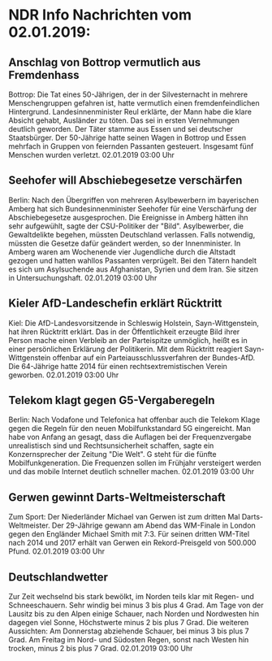 # NDR Info Nachrichten vom 02.01.2019:


## Anschlag von Bottrop vermutlich aus Fremdenhass
Bottrop: Die Tat eines 50-Jährigen, der in der Silvesternacht in mehrere Menschengruppen gefahren ist, hatte vermutlich einen fremdenfeindlichen Hintergrund. Landesinnenminister Reul erklärte, der Mann habe die klare Absicht gehabt, Ausländer zu töten. Das sei in ersten Vernehmungen deutlich geworden. Der Täter stamme aus Essen und sei deutscher Staatsbürger. Der 50-Jährige hatte seinen Wagen in Bottrop und Essen mehrfach in Gruppen von feiernden Passanten gesteuert. Insgesamt fünf Menschen wurden verletzt. 02.01.2019 03:00 Uhr 

## Seehofer will Abschiebegesetze verschärfen
Berlin: Nach den Übergriffen von mehreren Asylbewerbern im bayerischen Amberg hat sich Bundesinnenminister Seehofer für eine Verschärfung der Abschiebegesetze ausgesprochen. Die Ereignisse in Amberg hätten ihn sehr aufgewühlt, sagte der CSU-Politiker der "Bild". Asylbewerber, die Gewaltdelikte begehen, müssten Deutschland verlassen. Falls notwendig, müssten die Gesetze dafür geändert werden, so der Innenminister. In Amberg waren am Wochenende vier Jugendliche durch die Altstadt gezogen und hatten wahllos Passanten verprügelt. Bei den Tätern handelt es sich um Asylsuchende aus Afghanistan, Syrien und dem Iran. Sie sitzen in Untersuchungshaft. 02.01.2019 03:00 Uhr 

## Kieler AfD-Landeschefin erklärt Rücktritt
Kiel: Die AfD-Landesvorsitzende in Schleswig Holstein, Sayn-Wittgenstein, hat ihren Rücktritt erklärt. Das in der Öffentlichkeit erzeugte Bild ihrer Person mache einen Verbleib an der Parteispitze unmöglich, heißt es in einer persönlichen Erklärung der Politikerin. Mit dem Rücktritt reagiert Sayn-Wittgenstein offenbar auf ein Parteiausschlussverfahren der Bundes-AfD. Die 64-Jährige hatte 2014 für einen rechtsextremistischen Verein geworben. 02.01.2019 03:00 Uhr 

## Telekom klagt gegen G5-Vergaberegeln
Berlin: Nach Vodafone und Telefonica hat offenbar auch die Telekom Klage gegen die Regeln für den neuen Mobilfunkstandard 5G eingereicht. Man habe von Anfang an gesagt, dass die Auflagen bei der Frequenzvergabe unrealistisch sind und Rechtsunsicherheit schaffen, sagte ein Konzernsprecher der Zeitung "Die Welt". G steht für die fünfte Mobilfunkgeneration. Die Frequenzen sollen im Frühjahr versteigert werden und das mobile Internet deutlich schneller machen. 02.01.2019 03:00 Uhr 

## Gerwen gewinnt Darts-Weltmeisterschaft
Zum Sport: Der Niederländer Michael van Gerwen ist zum dritten Mal Darts-Weltmeister. Der 29-Jährige gewann am Abend das WM-Finale in London gegen den Engländer Michael Smith mit 7:3. Für seinen dritten WM-Titel nach 2014 und 2017 erhält van Gerwen ein Rekord-Preisgeld von 500.000 Pfund. 02.01.2019 03:00 Uhr 

## Deutschlandwetter
Zur Zeit wechselnd bis stark bewölkt, im Norden teils klar mit Regen- und Schneeschauern. Sehr windig bei minus 3 bis plus 4 Grad. Am Tage von der Lausitz bis zu den Alpen einige Schauer, nach Norden und Nordwesten hin dagegen viel Sonne, Höchstwerte minus 2 bis plus 7 Grad. Die weiteren Aussichten: Am Donnerstag abziehende Schauer, bei minus 3 bis plus 7 Grad. Am Freitag im Nord- und Südosten Regen, sonst nach Westen hin trocken, minus 2 bis plus 7 Grad. 02.01.2019 03:00 Uhr 
